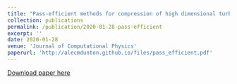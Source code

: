 ```yaml
---
title: "Pass-efficient methods for compression of high dimensional turbulent flow data"
collection: publications
permalink: /publication/2020-01-28-pass-efficient
excerpt: ''
date: 2020-01-28
venue: 'Journal of Computational Physics'
paperurl: 'http://alecmdunton.github.io/files/pass_efficient.pdf'
---
```



[Download paper here](http://alecmdunton.github.io/files/pass_efficient.pdf)
